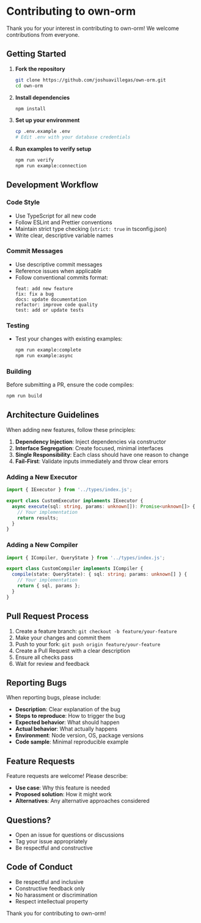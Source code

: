 # Contributing to own-orm

Thank you for your interest in contributing to own-orm! We welcome contributions from everyone.

## Getting Started

1. **Fork the repository**
   ```bash
   git clone https://github.com/joshuavillegas/own-orm.git
   cd own-orm
   ```

2. **Install dependencies**
   ```bash
   npm install
   ```

3. **Set up your environment**
   ```bash
   cp .env.example .env
   # Edit .env with your database credentials
   ```

4. **Run examples to verify setup**
   ```bash
   npm run verify
   npm run example:connection
   ```

## Development Workflow

### Code Style

- Use TypeScript for all new code
- Follow ESLint and Prettier conventions
- Maintain strict type checking (`strict: true` in tsconfig.json)
- Write clear, descriptive variable names

### Commit Messages

- Use descriptive commit messages
- Reference issues when applicable
- Follow conventional commits format:
  ```
  feat: add new feature
  fix: fix a bug
  docs: update documentation
  refactor: improve code quality
  test: add or update tests
  ```

### Testing

- Test your changes with existing examples:
  ```bash
  npm run example:complete
  npm run example:async
  ```

### Building

Before submitting a PR, ensure the code compiles:
```bash
npm run build
```

## Architecture Guidelines

When adding new features, follow these principles:

1. **Dependency Injection**: Inject dependencies via constructor
2. **Interface Segregation**: Create focused, minimal interfaces
3. **Single Responsibility**: Each class should have one reason to change
4. **Fail-First**: Validate inputs immediately and throw clear errors

### Adding a New Executor

```typescript
import { IExecutor } from '../types/index.js';

export class CustomExecutor implements IExecutor {
  async execute(sql: string, params: unknown[]): Promise<unknown[]> {
    // Your implementation
    return results;
  }
}
```

### Adding a New Compiler

```typescript
import { ICompiler, QueryState } from '../types/index.js';

export class CustomCompiler implements ICompiler {
  compile(state: QueryState): { sql: string; params: unknown[] } {
    // Your implementation
    return { sql, params };
  }
}
```

## Pull Request Process

1. Create a feature branch: `git checkout -b feature/your-feature`
2. Make your changes and commit them
3. Push to your fork: `git push origin feature/your-feature`
4. Create a Pull Request with a clear description
5. Ensure all checks pass
6. Wait for review and feedback

## Reporting Bugs

When reporting bugs, please include:

- **Description**: Clear explanation of the bug
- **Steps to reproduce**: How to trigger the bug
- **Expected behavior**: What should happen
- **Actual behavior**: What actually happens
- **Environment**: Node version, OS, package versions
- **Code sample**: Minimal reproducible example

## Feature Requests

Feature requests are welcome! Please describe:

- **Use case**: Why this feature is needed
- **Proposed solution**: How it might work
- **Alternatives**: Any alternative approaches considered

## Questions?

- Open an issue for questions or discussions
- Tag your issue appropriately
- Be respectful and constructive

## Code of Conduct

- Be respectful and inclusive
- Constructive feedback only
- No harassment or discrimination
- Respect intellectual property

Thank you for contributing to own-orm!
